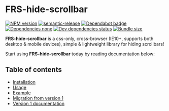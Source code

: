 # FRS-hide-scrollbar

[![NPM version](https://img.shields.io/npm/v/frs-hide-scrollbar.svg?style=flat)](https://www.npmjs.com/package/frs-hide-scrollbar)
[![semantic-release](https://img.shields.io/badge/%20%20%F0%9F%93%A6%F0%9F%9A%80-semantic--release-e10079.svg)](https://github.com/semantic-release/semantic-release)
[![Dependabot badge](https://api.dependabot.com/badges/status?host=github&repo=FRSource/FRS-hide-scrollbar)](https://dependabot.com/)
[![Dependencies none](https://img.shields.io/badge/dependencies-none-brightgreen)](https://david-dm.org/frsource/frs-hide-scrollbar)
[![Dev dependencies status](https://david-dm.org/frsource/frs-hide-scrollbar/dev-status.svg)](https://david-dm.org/frsource/frs-hide-scrollbar?type=dev)
[![Bundle size](https://img.shields.io/bundlephobia/minzip/frs-hide-scrollbar)](https://bundlephobia.com/result?p=frs-hide-scrollbar)

**FRS-hide-scrollbar** is a css-only, cross-browser (IE10+, supports both desktop & mobile devices), simple & lightweight library for hiding scrollbars!

Start using **FRS-hide-scrollbar** today by reading documentation below:

## Table of contents

* [Installation](https://www.frsource.org/FRS-hide-scrollbar/installation)
* [Usage](https://www.frsource.org/FRS-hide-scrollbar/usage)
* [Example](https://www.frsource.org/FRS-hide-scrollbar/example)
* [Migration from version 1](https://www.frsource.org/FRS-hide-scrollbar/migration-v1)
* [Version 1 documentation](https://www.frsource.org/FRS-hide-scrollbar/v1)

